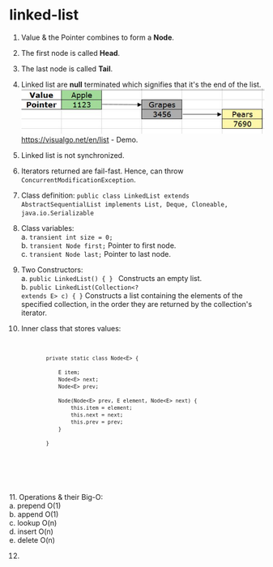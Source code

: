 # linked-list 

1. Value & the Pointer combines to form a <b>Node</b>.
2. The first node is called <b>Head</b>.
3. The last node is called <b>Tail</b>.
4. Linked list are <b>null</b> terminated which signifies that it's the end of the list.
![alt text](https://github.com/PS00161093/linked-list/blob/main/LinkedList.jpg?raw=true)
https://visualgo.net/en/list - Demo.
5. Linked list is not synchronized.
6. Iterators returned are fail-fast. Hence, can throw <code>ConcurrentModificationException</code>.
7. Class definition: <code>public class LinkedList<E> extends AbstractSequentialList<E> implements List<E>, Deque<E>, Cloneable, java.io.Serializable</code>
8. Class variables:
<br>a. <code>transient int size = 0;</code> 
<br>b. <code>transient Node<E> first;</code> Pointer to first node.
<br>c. <code>transient Node<E> last;</code> Pointer to last node.<br>
9. Two Constructors:
<br>a. <code>public LinkedList() { } </code> Constructs an empty list.
<br>b. <code>public LinkedList(Collection<? extends E> c) { }</code> Constructs a list containing the elements of the specified collection, in the order they are returned by the collection's iterator.
10. Inner class that stores values:<code>

                private static class Node<E> {
                
                    E item;
                    Node<E> next;
                    Node<E> prev;
            
                    Node(Node<E> prev, E element, Node<E> next) {
                        this.item = element;
                        this.next = next;
                        this.prev = prev;
                    }
                    
                }
</code><br>
11. Operations & their Big-O:
<br>a. prepend O(1)
<br>b. append O(1)
<br>c. lookup O(n)
<br>d. insert O(n)
<br>e. delete O(n)

12. 
